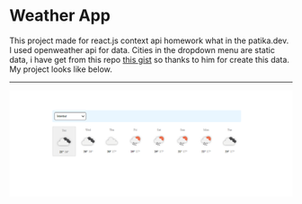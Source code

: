 # Weather App

This project made for react.js context api homework what in the patika.dev.
I used openweather api for data. Cities in the dropdown menu are static data, i have get from this repo [this gist](https://gist.github.com/ozdemirburak/4821a26db048cc0972c1beee48a408de) so thanks to him for create this data. My project looks like below.

---

![github](screenshot/screenshot.png)

